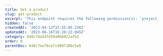 ```yaml
---
title: Get a product
slug: get-product
excerpt: 'This endpoint requires the following permission(s): `project_configuration:products:read`.'
hidden: false
createdAt: '2023-04-12T15:55:05.236Z'
updatedAt: '2023-06-16T16:20:22.045Z'
category: 648c78a5d7d50a06b022afb2
order: 0
parentDoc: 648c7ee78ce7cd007100c5e6
---
```

